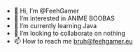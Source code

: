 - 👋 Hi, I’m @FeehGamer
- 👀 I’m interested in ANIME BOOBAS
- 🌱 I’m currently learning Java
- 💞️ I’m looking to collaborate on nothing
- 📫 How to reach me bruh@feehgamer.eu
